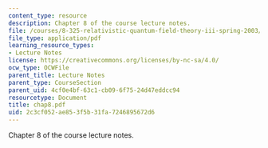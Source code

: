 ```yaml
---
content_type: resource
description: Chapter 8 of the course lecture notes.
file: /courses/8-325-relativistic-quantum-field-theory-iii-spring-2003/2c3cf052ae853f5b31fa7246895672d6_chap8.pdf
file_type: application/pdf
learning_resource_types:
- Lecture Notes
license: https://creativecommons.org/licenses/by-nc-sa/4.0/
ocw_type: OCWFile
parent_title: Lecture Notes
parent_type: CourseSection
parent_uid: 4cf0e4bf-63c1-cb09-6f75-24d47eddcc94
resourcetype: Document
title: chap8.pdf
uid: 2c3cf052-ae85-3f5b-31fa-7246895672d6
---
```

Chapter 8 of the course lecture notes.